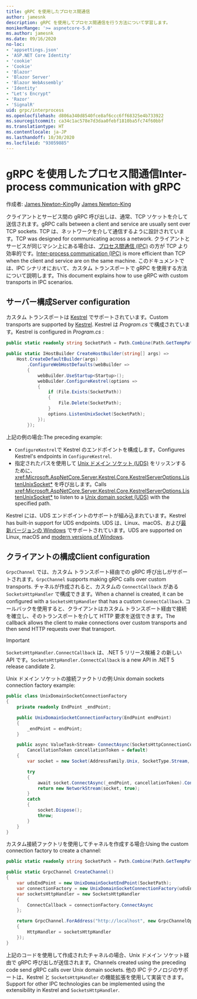 ```yaml
---
title: gRPC を使用したプロセス間通信
author: jamesnk
description: gRPC を使用してプロセス間通信を行う方法について学習します。
monikerRange: '>= aspnetcore-5.0'
ms.author: jamesnk
ms.date: 09/16/2020
no-loc:
- 'appsettings.json'
- 'ASP.NET Core Identity'
- 'cookie'
- 'Cookie'
- 'Blazor'
- 'Blazor Server'
- 'Blazor WebAssembly'
- 'Identity'
- "Let's Encrypt"
- 'Razor'
- 'SignalR'
uid: grpc/interprocess
ms.openlocfilehash: d806a340d8540fce8af6ccc6ff68325e4b733922
ms.sourcegitcommit: ca34c1ac578e7d3daa0febf1810ba5fc74f60bbf
ms.translationtype: HT
ms.contentlocale: ja-JP
ms.lasthandoff: 10/30/2020
ms.locfileid: "93059885"
---
```

# <a name="inter-process-communication-with-grpc"></a><span data-ttu-id="47092-103">gRPC を使用したプロセス間通信</span><span class="sxs-lookup"><span data-stu-id="47092-103">Inter-process communication with gRPC</span></span>

<span data-ttu-id="47092-104">作成者: [James Newton-King](https://twitter.com/jamesnk)</span><span class="sxs-lookup"><span data-stu-id="47092-104">By [James Newton-King](https://twitter.com/jamesnk)</span></span>

<span data-ttu-id="47092-105">クライアントとサービス間の gRPC 呼び出しは、通常、TCP ソケットを介して送信されます。</span><span class="sxs-lookup"><span data-stu-id="47092-105">gRPC calls between a client and service are usually sent over TCP sockets.</span></span> <span data-ttu-id="47092-106">TCP は、ネットワークを介して通信するように設計されています。</span><span class="sxs-lookup"><span data-stu-id="47092-106">TCP was designed for communicating across a network.</span></span> <span data-ttu-id="47092-107">クライアントとサービスが同じマシン上にある場合は、[プロセス間通信 (IPC)](https://wikipedia.org/wiki/Inter-process_communication) の方が TCP より効率的です。</span><span class="sxs-lookup"><span data-stu-id="47092-107">[Inter-process communication (IPC)](https://wikipedia.org/wiki/Inter-process_communication) is more efficient than TCP when the client and service are on the same machine.</span></span> <span data-ttu-id="47092-108">このドキュメントでは、IPC シナリオにおいて、カスタム トランスポートで gRPC を使用する方法について説明します。</span><span class="sxs-lookup"><span data-stu-id="47092-108">This document explains how to use gRPC with custom transports in IPC scenarios.</span></span>

## <a name="server-configuration"></a><span data-ttu-id="47092-109">サーバー構成</span><span class="sxs-lookup"><span data-stu-id="47092-109">Server configuration</span></span>

<span data-ttu-id="47092-110">カスタム トランスポートは [Kestrel](xref:fundamentals/servers/kestrel) でサポートされています。</span><span class="sxs-lookup"><span data-stu-id="47092-110">Custom transports are supported by [Kestrel](xref:fundamentals/servers/kestrel).</span></span> <span data-ttu-id="47092-111">Kestrel は *Program.cs* で構成されています。</span><span class="sxs-lookup"><span data-stu-id="47092-111">Kestrel is configured in *Program.cs* :</span></span>

```csharp
public static readonly string SocketPath = Path.Combine(Path.GetTempPath(), "socket.tmp");

public static IHostBuilder CreateHostBuilder(string[] args) =>
    Host.CreateDefaultBuilder(args)
        .ConfigureWebHostDefaults(webBuilder =>
        {
            webBuilder.UseStartup<Startup>();
            webBuilder.ConfigureKestrel(options =>
            {
                if (File.Exists(SocketPath))
                {
                    File.Delete(SocketPath);
                }
                options.ListenUnixSocket(SocketPath);
            });
        });
```

<span data-ttu-id="47092-112">上記の例の場合:</span><span class="sxs-lookup"><span data-stu-id="47092-112">The preceding example:</span></span>

* <span data-ttu-id="47092-113">`ConfigureKestrel`で Kestrel のエンドポイントを構成します。</span><span class="sxs-lookup"><span data-stu-id="47092-113">Configures Kestrel's endpoints in `ConfigureKestrel`.</span></span>
* <span data-ttu-id="47092-114">指定されたパスを使用して [Unix ドメイン ソケット (UDS)](https://wikipedia.org/wiki/Unix_domain_socket) をリッスンするために、<xref:Microsoft.AspNetCore.Server.Kestrel.Core.KestrelServerOptions.ListenUnixSocket*> を呼び出します。</span><span class="sxs-lookup"><span data-stu-id="47092-114">Calls <xref:Microsoft.AspNetCore.Server.Kestrel.Core.KestrelServerOptions.ListenUnixSocket*> to listen to a [Unix domain socket (UDS)](https://wikipedia.org/wiki/Unix_domain_socket) with the specified path.</span></span>

<span data-ttu-id="47092-115">Kestrel には、UDS エンドポイントのサポートが組み込まれています。</span><span class="sxs-lookup"><span data-stu-id="47092-115">Kestrel has built-in support for UDS endpoints.</span></span> <span data-ttu-id="47092-116">UDS は、Linux、macOS、および[最新バージョンの Windows](https://devblogs.microsoft.com/commandline/af_unix-comes-to-windows/) でサポートされています。</span><span class="sxs-lookup"><span data-stu-id="47092-116">UDS are supported on Linux, macOS and [modern versions of Windows](https://devblogs.microsoft.com/commandline/af_unix-comes-to-windows/).</span></span>

## <a name="client-configuration"></a><span data-ttu-id="47092-117">クライアントの構成</span><span class="sxs-lookup"><span data-stu-id="47092-117">Client configuration</span></span>

<span data-ttu-id="47092-118">`GrpcChannel` では、カスタム トランスポート経由での gRPC 呼び出しがサポートされます。</span><span class="sxs-lookup"><span data-stu-id="47092-118">`GrpcChannel` supports making gRPC calls over custom transports.</span></span> <span data-ttu-id="47092-119">チャネルが作成されると、カスタムの `ConnectCallback` がある `SocketsHttpHandler` で構成できます。</span><span class="sxs-lookup"><span data-stu-id="47092-119">When a channel is created, it can be configured with a `SocketsHttpHandler` that has a custom `ConnectCallback`.</span></span> <span data-ttu-id="47092-120">コールバックを使用すると、クライアントはカスタム トランスポート経由で接続を確立し、そのトランスポートを介して HTTP 要求を送信できます。</span><span class="sxs-lookup"><span data-stu-id="47092-120">The callback allows the client to make connections over custom transports and then send HTTP requests over that transport.</span></span>

> [!IMPORTANT]
> <span data-ttu-id="47092-121">`SocketsHttpHandler.ConnectCallback` は、.NET 5 リリース候補 2 の新しい API です。</span><span class="sxs-lookup"><span data-stu-id="47092-121">`SocketsHttpHandler.ConnectCallback` is a new API in .NET 5 release candidate 2.</span></span>

<span data-ttu-id="47092-122">Unix ドメイン ソケットの接続ファクトリの例:</span><span class="sxs-lookup"><span data-stu-id="47092-122">Unix domain sockets connection factory example:</span></span>

```csharp
public class UnixDomainSocketConnectionFactory
{
    private readonly EndPoint _endPoint;

    public UnixDomainSocketConnectionFactory(EndPoint endPoint)
    {
        _endPoint = endPoint;
    }

    public async ValueTask<Stream> ConnectAsync(SocketsHttpConnectionContext _,
        CancellationToken cancellationToken = default)
    {
        var socket = new Socket(AddressFamily.Unix, SocketType.Stream, ProtocolType.Unspecified);

        try
        {
            await socket.ConnectAsync(_endPoint, cancellationToken).ConfigureAwait(false);
            return new NetworkStream(socket, true);
        }
        catch
        {
            socket.Dispose();
            throw;
        }
    }
}
```

<span data-ttu-id="47092-123">カスタム接続ファクトリを使用してチャネルを作成する場合:</span><span class="sxs-lookup"><span data-stu-id="47092-123">Using the custom connection factory to create a channel:</span></span>

```csharp
public static readonly string SocketPath = Path.Combine(Path.GetTempPath(), "socket.tmp");

public static GrpcChannel CreateChannel()
{
    var udsEndPoint = new UnixDomainSocketEndPoint(SocketPath);
    var connectionFactory = new UnixDomainSocketConnectionFactory(udsEndPoint);
    var socketsHttpHandler = new SocketsHttpHandler
    {
        ConnectCallback = connectionFactory.ConnectAsync
    };

    return GrpcChannel.ForAddress("http://localhost", new GrpcChannelOptions
    {
        HttpHandler = socketsHttpHandler
    });
}
```

<span data-ttu-id="47092-124">上記のコードを使用して作成されたチャネルの場合、Unix ドメイン ソケット経由で gRPC 呼び出しが送信されます。</span><span class="sxs-lookup"><span data-stu-id="47092-124">Channels created using the preceding code send gRPC calls over Unix domain sockets.</span></span> <span data-ttu-id="47092-125">他の IPC テクノロジのサポートは、Kestrel と `SocketsHttpHandler` の機能拡張を使用して実装できます。</span><span class="sxs-lookup"><span data-stu-id="47092-125">Support for other IPC technologies can be implemented using the extensibility in Kestrel and `SocketsHttpHandler`.</span></span>
